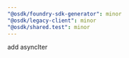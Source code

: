 ```yaml
---
"@osdk/foundry-sdk-generator": minor
"@osdk/legacy-client": minor
"@osdk/shared.test": minor
---
```


add asyncIter
